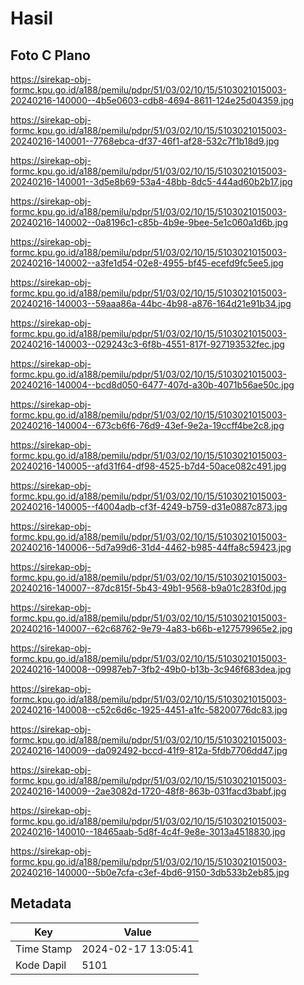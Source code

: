 # Hasil

## Foto C Plano

https://sirekap-obj-formc.kpu.go.id/a188/pemilu/pdpr/51/03/02/10/15/5103021015003-20240216-140000--4b5e0603-cdb8-4694-8611-124e25d04359.jpg

https://sirekap-obj-formc.kpu.go.id/a188/pemilu/pdpr/51/03/02/10/15/5103021015003-20240216-140001--7768ebca-df37-46f1-af28-532c7f1b18d9.jpg

https://sirekap-obj-formc.kpu.go.id/a188/pemilu/pdpr/51/03/02/10/15/5103021015003-20240216-140001--3d5e8b69-53a4-48bb-8dc5-444ad60b2b17.jpg

https://sirekap-obj-formc.kpu.go.id/a188/pemilu/pdpr/51/03/02/10/15/5103021015003-20240216-140002--0a8196c1-c85b-4b9e-9bee-5e1c060a1d6b.jpg

https://sirekap-obj-formc.kpu.go.id/a188/pemilu/pdpr/51/03/02/10/15/5103021015003-20240216-140002--a3fe1d54-02e8-4955-bf45-ecefd9fc5ee5.jpg

https://sirekap-obj-formc.kpu.go.id/a188/pemilu/pdpr/51/03/02/10/15/5103021015003-20240216-140003--59aaa86a-44bc-4b98-a876-164d21e91b34.jpg

https://sirekap-obj-formc.kpu.go.id/a188/pemilu/pdpr/51/03/02/10/15/5103021015003-20240216-140003--029243c3-6f8b-4551-817f-927193532fec.jpg

https://sirekap-obj-formc.kpu.go.id/a188/pemilu/pdpr/51/03/02/10/15/5103021015003-20240216-140004--bcd8d050-6477-407d-a30b-4071b56ae50c.jpg

https://sirekap-obj-formc.kpu.go.id/a188/pemilu/pdpr/51/03/02/10/15/5103021015003-20240216-140004--673cb6f6-76d9-43ef-9e2a-19ccff4be2c8.jpg

https://sirekap-obj-formc.kpu.go.id/a188/pemilu/pdpr/51/03/02/10/15/5103021015003-20240216-140005--afd31f64-df98-4525-b7d4-50ace082c491.jpg

https://sirekap-obj-formc.kpu.go.id/a188/pemilu/pdpr/51/03/02/10/15/5103021015003-20240216-140005--f4004adb-cf3f-4249-b759-d31e0887c873.jpg

https://sirekap-obj-formc.kpu.go.id/a188/pemilu/pdpr/51/03/02/10/15/5103021015003-20240216-140006--5d7a99d6-31d4-4462-b985-44ffa8c59423.jpg

https://sirekap-obj-formc.kpu.go.id/a188/pemilu/pdpr/51/03/02/10/15/5103021015003-20240216-140007--87dc815f-5b43-49b1-9568-b9a01c283f0d.jpg

https://sirekap-obj-formc.kpu.go.id/a188/pemilu/pdpr/51/03/02/10/15/5103021015003-20240216-140007--62c68762-9e79-4a83-b66b-e127579965e2.jpg

https://sirekap-obj-formc.kpu.go.id/a188/pemilu/pdpr/51/03/02/10/15/5103021015003-20240216-140008--09987eb7-3fb2-49b0-b13b-3c946f683dea.jpg

https://sirekap-obj-formc.kpu.go.id/a188/pemilu/pdpr/51/03/02/10/15/5103021015003-20240216-140008--c52c6d6c-1925-4451-a1fc-58200776dc83.jpg

https://sirekap-obj-formc.kpu.go.id/a188/pemilu/pdpr/51/03/02/10/15/5103021015003-20240216-140009--da092492-bccd-41f9-812a-5fdb7706dd47.jpg

https://sirekap-obj-formc.kpu.go.id/a188/pemilu/pdpr/51/03/02/10/15/5103021015003-20240216-140009--2ae3082d-1720-48f8-863b-031facd3babf.jpg

https://sirekap-obj-formc.kpu.go.id/a188/pemilu/pdpr/51/03/02/10/15/5103021015003-20240216-140010--18465aab-5d8f-4c4f-9e8e-3013a4518830.jpg

https://sirekap-obj-formc.kpu.go.id/a188/pemilu/pdpr/51/03/02/10/15/5103021015003-20240216-140000--5b0e7cfa-c3ef-4bd6-9150-3db533b2eb85.jpg


## Metadata

| Key        | Value               |
| ---------- | ------------------- |
| Time Stamp | 2024-02-17 13:05:41 |
| Kode Dapil | 5101                |



